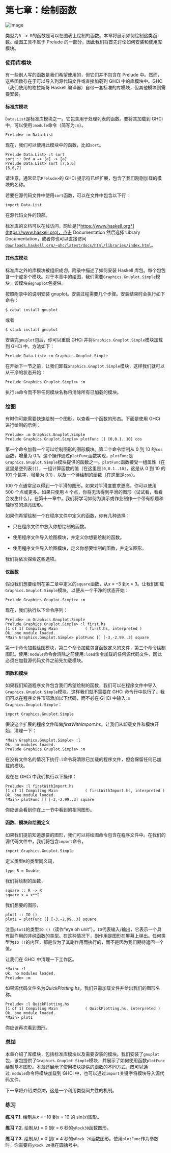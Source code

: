 # 第七章：绘制函数

![Image](img/common.jpg)

类型为`R -> R`的函数是可以在图表上绘制的函数。本章将展示如何绘制这类函数。绘图工具不属于 Prelude 的一部分，因此我们将首先讨论如何安装和使用库模块。

### 使用库模块

有一些别人写的函数是我们希望使用的，但它们并不包含在 Prelude 中。然而，这些函数存在于可以导入到源代码文件或直接加载到 GHCi 中的库模块中。GHC（我们使用的格拉斯哥 Haskell 编译器）自带一套标准的库模块，但其他模块则需要安装。

#### 标准库模块

`Data.List`是标准库模块之一。它包含用于处理列表的函数。要将其加载到 GHCi 中，可以使用`:module`命令（简写为`:m`）。

```
Prelude> :m Data.List
```

现在，我们可以使用此模块中的函数，比如`sort`。

```
Prelude Data.List> :t sort
sort :: Ord a => [a] -> [a]
Prelude Data.List> sort [7,5,6]
[5,6,7]
```

请注意，通常显示`Prelude>`的 GHCi 提示符已经扩展，包含了我们刚刚加载的模块的名称。

若要在源代码文件中使用`sort`函数，可以在文件中包含以下行：

```
import Data.List
```

在源代码文件的顶部。

标准库的文档可以在线访问，网址是[*https://www.haskell.org*](https://www.haskell.org)，点击 Documentation 然后选择 Library Documentation，或者你也可以直接访问[`downloads.haskell.org/~ghc/latest/docs/html/libraries/index.html`](https://downloads.haskell.org/~ghc/latest/docs/html/libraries/index.html)。

#### 其他库模块

标准库之外的库模块被组织成*包*。附录中描述了如何安装 Haskell 库包。每个包包含一个或多个模块。对于本章中的绘图，我们需要`Graphics.Gnuplot.Simple`模块，该模块由`gnuplot`包提供。

按照附录中的说明安装 gnuplot。安装过程需要几个步骤。安装结束时会执行如下命令：

```
$ cabal install gnuplot
```

或者

```
$ stack install gnuplot
```

安装完`gnuplot`包后，你可以重启 GHCi 并将`Graphics.Gnuplot.Simple`模块加载到 GHCi 中，方法如下：

```
Prelude Data.List> :m Graphics.Gnuplot.Simple
```

在开始下一节之前，让我们卸载`Graphics.Gnuplot.Simple`模块，这样我们就可以从干净的状态开始：

```
Prelude Graphics.Gnuplot.Simple> :m
```

执行`:m`命令而不带任何模块名称将清除所有已加载的模块。

### 绘图

有时你可能需要快速绘制一个图形，以查看一个函数的形态。下面是使用 GHCi 进行绘制的示例：

```
Prelude> :m Graphics.Gnuplot.Simple
Prelude Graphics.Gnuplot.Simple> plotFunc [] [0,0.1..10] cos
```

第一个命令加载一个可以绘制图形的图形模块。第二个命令绘制从 0 到 10 的`cos`函数，增量为 0.1。这个操作通过`plotFunc`函数实现，`plotFunc`是`Graphics.Gnuplot.Simple`模块提供的函数之一。`plotFunc`函数接受一组属性（在这里是空列表`[]`），一组计算函数的值（在这里是`[0,0.1..10]`，这是从 0 到 10 的 101 个数字，增量为 0.1），以及一个待绘制的函数（在这里是`cos`）。

100 个点通常足以得到一个平滑的图形。如果对平滑度要求更高，你可以使用 500 个点或更多。如果只使用 4 个点，你将无法得到平滑的图形（试试看，看看会发生什么）。在第十一章中，我们将学习如何为演示或作业制作一个带有标题和轴标签的漂亮图形。

如果你希望绘制一个在程序文件中定义的函数，你有几种选择：

+   只在程序文件中放入你想绘制的函数。

+   使用程序文件导入绘图模块，并定义你想要绘制的函数。

+   使用程序文件导入绘图模块，定义你想要绘制的函数，并定义图形。

我们将依次探索这些选项。

#### 仅函数

假设我们想要绘制在第二章中定义的`square`函数，从*x* = –3 到*x* = 3。让我们卸载`Graphics.Gnuplot.Simple`模块，以便从一个干净的状态开始：

```
Prelude Graphics.Gnuplot.Simple> :m
```

现在，我们执行以下命令序列：

```
Prelude> :m Graphics.Gnuplot.Simple
Prelude Graphics.Gnuplot.Simple> :l first.hs
[1 of 1] Compiling Main            ( first.hs, interpreted )
Ok, one module loaded.
*Main Graphics.Gnuplot.Simple> plotFunc [] [-3,-2.99..3] square
```

第一个命令加载绘图模块，第二个命令加载包含函数定义的文件，第三个命令绘制图形。使用`:module`命令会清除之前使用`:load`命令加载的任何源代码文件，因此必须在加载源代码文件之前先加载模块。

#### 函数和模块

如果我们知道程序文件包含我们希望绘制的函数，我们可以在程序文件中导入`Graphics.Gnuplot.Simple`模块，这样我们就不需要在 GHCi 命令行中执行了。我们可以在程序文件顶部添加以下代码，而不必在 GHCi 中输入`:m Graphics.Gnuplot.Simple`：

```
import Graphics.Gnuplot.Simple
```

假设这个扩展的程序文件叫做*firstWithImport.hs*。让我们从卸载文件和模块开始，清理一下：

```
*Main Graphics.Gnuplot.Simple> :l
Ok, no modules loaded.
Prelude Graphics.Gnuplot.Simple> :m
```

在没有文件名的情况下执行`:l`命令将清除已加载的程序文件，但会保留任何已加载的模块。

现在在 GHCi 中我们执行以下操作：

```
Prelude> :l firstWithImport.hs
[1 of 1] Compiling Main            ( firstWithImport.hs, interpreted )
Ok, one module loaded.
*Main> plotFunc [] [-3,-2.99..3] square
```

你应该会看到你在上一节中看到的相同图形。

#### 函数、模块和绘图定义

如果我们提前知道想要的图形，我们可以将绘图命令包含在程序文件中。在我们的源代码文件中，我们将包含`import`命令，

```
import Graphics.Gnuplot.Simple
```

定义类型`R`的类型同义词，

```
type R = Double
```

我们将绘制的函数，

```
square :: R -> R
square x = x**2
```

我们想要的图形，

```
plot1 :: IO ()
plot1 = plotFunc [] [-3,-2.99..3] square
```

注意`plot1`的类型`IO ()`（读作“eye oh unit”）。`IO`代表输入/输出，它表示一个具有副作用的非纯函数的类型。在这种情况下，副作用是图形在屏幕上弹出。任何类型为`IO ()`的内容，都是仅为了其副作用而执行的，而不是因为我们期待返回一个值。

让我们在 GHCi 中清理一下工作区。

```
*Main> :l
Ok, no modules loaded.
Prelude> :m
```

如果源代码文件名为*QuickPlotting.hs*，我们只需加载文件并给出我们的图形名称。

```
Prelude> :l QuickPlotting.hs
[1 of 1] Compiling Main            ( QuickPlotting.hs, interpreted )
Ok, one module loaded.
*Main> plot1
```

你应该再次看到图形。

### 总结

本章介绍了库模块，包括标准库模块以及需要安装的模块。我们安装了`gnuplot`包，该包提供了`Graphics.Gnuplot.Simple`模块，并展示了如何使用函数`plotFunc`绘制基本图形。本章还展示了使用模块提供的函数的不同方式，既可以通过`:module`命令将模块加载到 GHCi 中，也可以通过`import`关键字将模块导入源代码文件。

下一章将介绍*类型类*，这是一个利用类型间共性的机制。

### 练习

**练习 7.1.** 绘制从*x* = –10 到*x* = 10 的 sin(*x*)图形。

**练习 7.2.** 绘制从*t* = 0 到*t* = 6 秒的`yRock30`函数图形。

**练习 7.3.** 绘制从*t* = 0 到*t* = 4 秒的`yRock 20`函数图形。使用`plotFunc`作为参数时，你需要将`yRock 20`括在圆括号中。
